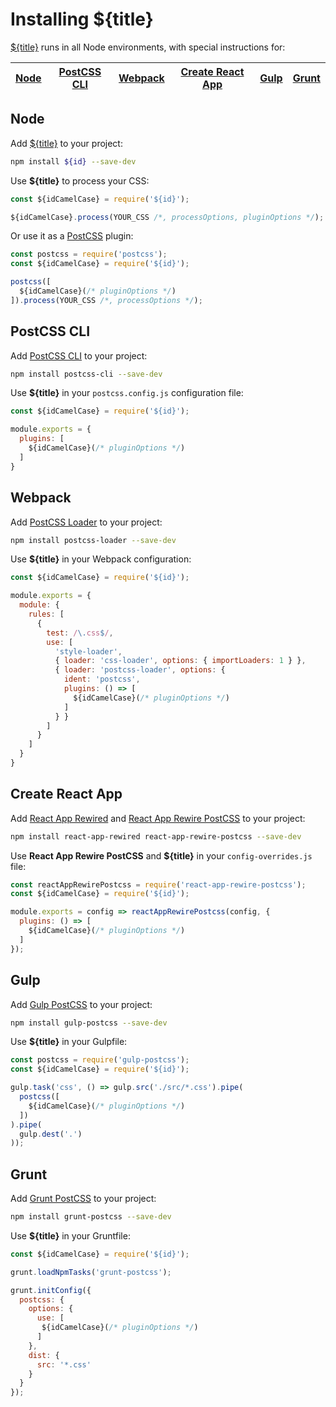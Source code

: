 # Installing ${title}

[${title}] runs in all Node environments, with special instructions for:

| [Node](#node) | [PostCSS CLI](#postcss-cli) | [Webpack](#webpack) | [Create React App](#create-react-app) | [Gulp](#gulp) | [Grunt](#grunt) |
| --- | --- | --- | --- | --- | --- |

## Node

Add [${title}] to your project:

```bash
npm install ${id} --save-dev
```

Use **${title}** to process your CSS:

```js
const ${idCamelCase} = require('${id}');

${idCamelCase}.process(YOUR_CSS /*, processOptions, pluginOptions */);
```

Or use it as a [PostCSS] plugin:

```js
const postcss = require('postcss');
const ${idCamelCase} = require('${id}');

postcss([
  ${idCamelCase}(/* pluginOptions */)
]).process(YOUR_CSS /*, processOptions */);
```

## PostCSS CLI

Add [PostCSS CLI] to your project:

```bash
npm install postcss-cli --save-dev
```

Use **${title}** in your `postcss.config.js` configuration file:

```js
const ${idCamelCase} = require('${id}');

module.exports = {
  plugins: [
    ${idCamelCase}(/* pluginOptions */)
  ]
}
```

## Webpack

Add [PostCSS Loader] to your project:

```bash
npm install postcss-loader --save-dev
```

Use **${title}** in your Webpack configuration:

```js
const ${idCamelCase} = require('${id}');

module.exports = {
  module: {
    rules: [
      {
        test: /\.css$/,
        use: [
          'style-loader',
          { loader: 'css-loader', options: { importLoaders: 1 } },
          { loader: 'postcss-loader', options: {
            ident: 'postcss',
            plugins: () => [
              ${idCamelCase}(/* pluginOptions */)
            ]
          } }
        ]
      }
    ]
  }
}
```

## Create React App

Add [React App Rewired] and [React App Rewire PostCSS] to your project:

```bash
npm install react-app-rewired react-app-rewire-postcss --save-dev
```

Use **React App Rewire PostCSS** and **${title}** in your
`config-overrides.js` file:

```js
const reactAppRewirePostcss = require('react-app-rewire-postcss');
const ${idCamelCase} = require('${id}');

module.exports = config => reactAppRewirePostcss(config, {
  plugins: () => [
    ${idCamelCase}(/* pluginOptions */)
  ]
});
```

## Gulp

Add [Gulp PostCSS] to your project:

```bash
npm install gulp-postcss --save-dev
```

Use **${title}** in your Gulpfile:

```js
const postcss = require('gulp-postcss');
const ${idCamelCase} = require('${id}');

gulp.task('css', () => gulp.src('./src/*.css').pipe(
  postcss([
    ${idCamelCase}(/* pluginOptions */)
  ])
).pipe(
  gulp.dest('.')
));
```

## Grunt

Add [Grunt PostCSS] to your project:

```bash
npm install grunt-postcss --save-dev
```

Use **${title}** in your Gruntfile:

```js
const ${idCamelCase} = require('${id}');

grunt.loadNpmTasks('grunt-postcss');

grunt.initConfig({
  postcss: {
    options: {
      use: [
       ${idCamelCase}(/* pluginOptions */)
      ]
    },
    dist: {
      src: '*.css'
    }
  }
});
```

[Gulp PostCSS]: https://github.com/postcss/gulp-postcss
[Grunt PostCSS]: https://github.com/nDmitry/grunt-postcss
[PostCSS]: https://github.com/postcss/postcss
[PostCSS CLI]: https://github.com/postcss/postcss-cli
[PostCSS Loader]: https://github.com/postcss/postcss-loader
[${title}]: https://github.com/${user}/${id}
[React App Rewire PostCSS]: https://github.com/csstools/react-app-rewire-postcss
[React App Rewired]: https://github.com/timarney/react-app-rewired

